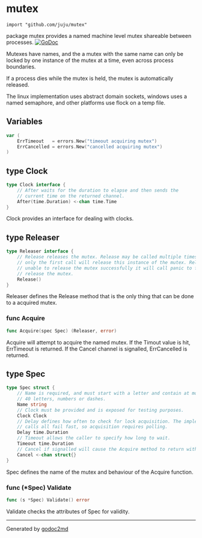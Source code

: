 
# mutex
    import "github.com/juju/mutex"

package mutex provides a named machine level mutex shareable between processes.
[![GoDoc](https://godoc.org/github.com/juju/mutex?status.svg)](https://godoc.org/github.com/juju/mutex)

Mutexes have names, and the a mutex with the same name can only be locked by one
instance of the mutex at a time, even across process boundaries.

If a process dies while the mutex is held, the mutex is automatically released.

The linux implementation uses abstract domain sockets, windows uses a named
semaphore, and other platforms use flock on a temp file.





## Variables
``` go
var (
    ErrTimeout   = errors.New("timeout acquiring mutex")
    ErrCancelled = errors.New("cancelled acquiring mutex")
)
```


## type Clock
``` go
type Clock interface {
    // After waits for the duration to elapse and then sends the
    // current time on the returned channel.
    After(time.Duration) <-chan time.Time
}
```
Clock provides an interface for dealing with clocks.











## type Releaser
``` go
type Releaser interface {
    // Release releases the mutex. Release may be called multiple times, but
    // only the first call will release this instance of the mutex. Release is
    // unable to release the mutex successfully it will call panic to forcibly
    // release the mutex.
    Release()
}
```
Releaser defines the Release method that is the only thing that can be done
to a acquired mutex.









### func Acquire
``` go
func Acquire(spec Spec) (Releaser, error)
```
Acquire will attempt to acquire the named mutex. If the Timout value is
hit, ErrTimeout is returned. If the Cancel channel is signalled,
ErrCancelled is returned.




## type Spec
``` go
type Spec struct {
    // Name is required, and must start with a letter and contain at most
    // 40 letters, numbers or dashes.
    Name string
    // Clock must be provided and is exposed for testing purposes.
    Clock Clock
    // Delay defines how often to check for lock acquisition. The implementation
    // calls all fail fast, so acquisition requires polling.
    Delay time.Duration
    // Timeout allows the caller to specify how long to wait.
    Timeout time.Duration
    // Cancel if signalled will cause the Acquire method to return with ErrCancelled.
    Cancel <-chan struct{}
}
```
Spec defines the name of the mutex and behaviour of the Acquire function.











### func (\*Spec) Validate
``` go
func (s *Spec) Validate() error
```
Validate checks the attributes of Spec for validity.









- - -
Generated by [godoc2md](http://godoc.org/github.com/davecheney/godoc2md)